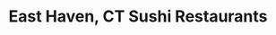 ---
layout: city
title: East Haven, CT Sushi Restaurants
permalink: /connecticut/east-haven/
stateAbbr: CT
stateName: Connecticut
cityName: East Haven
---